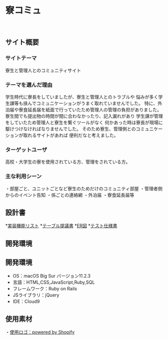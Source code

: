 # 寮コミュ
​
## サイト概要
### サイトテーマ
<!--何を『目的』とし、どのような『分類』なのかを簡潔に書く-->
​寮生と管理人とのコミュニティサイト
### テーマを選んだ理由
<!--なぜこのようなテーマにしたかを説明する-->
​学生時代に寮長をしていましたが、寮生と管理人とのトラブルや
悩みが多く学生課等も挟んでコミュニケーションがうまく取れていませんでした。
特に、外泊届や寮食延長届を紙面で行っていたため管理人の管理の負担がありました。
寮生間でも提出物の時間が間に合わなかったり、記入漏れがあり
学生課が管理をしていたため管理人と寮生を繋ぐツールがなく
何かあった時は寮長が現場に駆けつけなければなりませんでした。
そのため寮生、管理側とのコミュニケーションが取れるサイトがあれば
便利だなと考えました。
### ターゲットユーザ
<!--誰に使ってもらうかを具体的に記載する-->
​高校・大学生の寮を使用されている方、管理をされている方。
### 主な利用シーン
<!--どのような時に使うのかの状況を記載すること-->
・部屋ごと、ユニットごとなど寮生のためだけのコミュニティ部屋
・管理者側からのイベント告知
・係ごとの連絡網
・外泊届
・寮食延長届等
## 設計書
*[実装機能リスト](https://docs.google.com/spreadsheets/d/1euyoQIkLG5ffVO0IAZhyIDGKdSRk-gBURgg8bcggJK0/edit#gid=885378170)
*[テーブル提議書](https://docs.google.com/spreadsheets/d/1mWS77HYqPx8Nxj1tD8GIy-Kn3KZUO5hc/edit#gid=517772887)
*[ER図](https://app.diagrams.net/#G1PR02chUWPG_yZervahfeGFV2Dg467Dl8)
*[テスト仕様書](https://docs.google.com/spreadsheets/d/1NQEEb1fsbff6wsUN_YKj7jBklGlzVBXY/edit#gid=2072448154)
## 開発環境
## 開発環境
- OS：macOS Big Sur バージョン11.2.3
- 言語：HTML,CSS,JavaScript,Ruby,SQL
- フレームワーク：Ruby on Rails
- JSライブラリ：jQuery
- IDE：Cloud9
​
## 使用素材
・[使用ロゴ：powered by Shopify](https://www.shopify.com/jp/tools/logo-maker/my-logos)